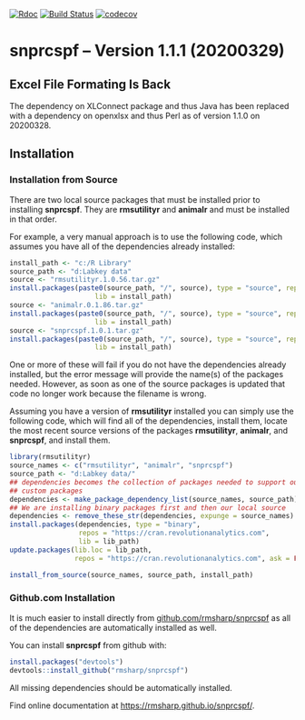 
[![Rdoc](http://www.rdocumentation.org/badges/version/roxygen2)](http://www.rdocumentation.org/packages/roxygen2)
[![Build
Status](https://travis-ci.org/rmsharp/snprcspf.svg?branch=master)](https://travis-ci.org/rmsharp/snprcspf)
[![codecov](https://codecov.io/gh/rmsharp/snprcspf/branch/master/graph/badge.svg)](https://codecov.io/gh/rmsharp/snprcspf)

# snprcspf – Version 1.1.1 (20200329)

## Excel File Formating Is Back

The dependency on XLConnect package and thus Java has been replaced with
a dependency on openxlsx and thus Perl as of version 1.1.0 on 20200328.

## Installation

### Installation from Source

There are two local source packages that must be installed prior to
installing **snprcspf**. They are **rmsutilityr** and **animalr** and
must be installed in that order.

For example, a very manual approach is to use the following code, which
assumes you have all of the dependencies already installed:

``` r
install_path <- "c:/R Library"
source_path <- "d:Labkey data"
source <- "rmsutilityr.1.0.56.tar.gz"
install.packages(paste0(source_path, "/", source), type = "source", repos = NULL,
                     lib = install_path)
source <- "animalr.0.1.86.tar.gz"
install.packages(paste0(source_path, "/", source), type = "source", repos = NULL,
                     lib = install_path)
source <- "snprcspf.1.0.1.tar.gz"
install.packages(paste0(source_path, "/", source), type = "source", repos = NULL,
                     lib = install_path)
```

One or more of these will fail if you do not have the dependencies
already installed, but the error message will provide the name(s) of the
packages needed. However, as soon as one of the source packages is
updated that code no longer work because the filename is wrong.

Assuming you have a version of **rmsutilityr** installed you can simply
use the following code, which will find all of the dependencies, install
them, locate the most recent source versions of the packages
**rmsutilityr**, **animalr**, and **snprcspf**, and install them.

``` r
library(rmsutilityr)
source_names <- c("rmsutilityr", "animalr", "snprcspf")
source_path <- "d:Labkey data/"
## dependencies becomes the collection of packages needed to support our
## custom packages
dependencies <- make_package_dependency_list(source_names, source_path)
## We are installing binary packages first and then our local source
dependencies <- remove_these_str(dependencies, expunge = source_names)
install.packages(dependencies, type = "binary",
                 repos = "https://cran.revolutionanalytics.com",
                 lib = lib_path)
update.packages(lib.loc = lib_path,
                repos = "https://cran.revolutionanalytics.com", ask = FALSE)

install_from_source(source_names, source_path, install_path)
```

### Github.com Installation

It is much easier to install directly from
[github.com/rmsharp/snprcspf](https://github.com/rmsharp/snprcspf) as
all of the dependencies are automatically installed as well.

You can install **snprcspf** from github with:

``` r
install.packages("devtools")
devtools::install_github("rmsharp/snprcspf")
```

All missing dependencies should be automatically installed.

Find online documentation at <https://rmsharp.github.io/snprcspf/>.

